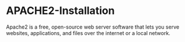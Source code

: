 # APACHE2-Installation
Apache2 is a free, open-source web server software that lets you serve websites, applications, and files over the internet or a local network.
